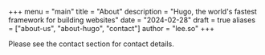 +++
menu = "main" 
title = "About"
description = "Hugo, the world's fastest framework for building websites"
date = "2024-02-28"
draft = true
aliases = ["about-us", "about-hugo", "contact"]
author = "lee.so"
+++

Please see the contact section for contact details.
